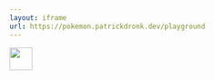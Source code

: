 ```yaml
---
layout: iframe
url: https://pokemon.patrickdronk.dev/playground
---
```


<div class="abs-br m-6 flex gap-2">
<img
        src="https://cdn.freebiesupply.com/logos/large/2x/postnl-3-logo-png-transparent.png"
        height="40"
        width="40"
    >
</div>